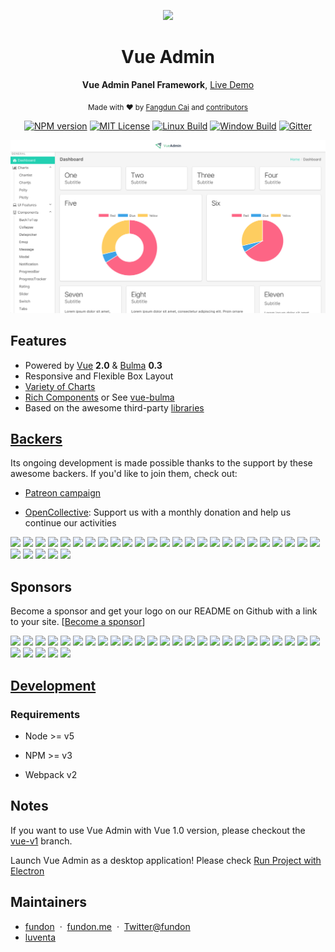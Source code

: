 <div align="center">
<p><img width="200" src="https://github.com/vue-bulma/vue-admin/blob/master/client/assets/logo@2x.png"></p>

<h1>Vue Admin</h1>

<p>
  <strong>Vue Admin Panel Framework</strong>,
  <a href="https://admin.vuebulma.com">Live Demo</a>
</p>

<p>
  <sub>Made with ❤︎ by
    <a href="https://twitter.com/_fundon">Fangdun Cai</a> and
    <a href="https://github.com/vue-bulma/vue-admin/graphs/contributors">contributors</a>
  </sub>
</p>

<p>
<a href="https://npmjs.org/package/vue-admin"><img src="https://img.shields.io/npm/v/vue-admin.svg" alt="NPM version"></a>
<a href="https://www.npmjs.com/package/vue-admin"><img src="https://img.shields.io/badge/license-MIT-green.svg" alt="MIT License"></a>
<a href="https://travis-ci.org/vue-bulma/vue-admin"><img src="https://img.shields.io/travis/vue-bulma/vue-admin.svg?label=linux" alt="Linux Build"></a>
<a href="https://ci.appveyor.com/project/fundon/vue-admin"><img src="https://img.shields.io/appveyor/ci/fundon/vue-admin/master.svg?label=windows" alt="Window Build"/></a>
<a href="https://gitter.im/fundon/vue-admin?utm_source=badge&utm_medium=badge&utm_campaign=pr-badge"><img src="https://badges.gitter.im/fundon/vue-admin.svg" alt="Gitter"></a>
</p>

</div>

![](screenshots/app.png)


## Features

* Powered by [Vue][] **2.0** & [Bulma][] **0.3**
* Responsive and Flexible Box Layout
* [Variety of Charts](doc/charts.md)
* [Rich Components](doc/components.md) or See [vue-bulma][]
* Based on the awesome third-party [libraries](doc/dependencies.md)


## [Backers](backers.md)

Its ongoing development is made possible thanks to the support by these awesome backers. If you'd like to join them, check out:

* [Patreon campaign](https://www.patreon.com/_fundon)

* [OpenCollective](https://opencollective.com/vue-admin#backer): Support us with a monthly donation and help us continue our activities

<a href="https://opencollective.com/vue-admin/backer/0/website" target="_blank"><img src="https://opencollective.com/vue-admin/backer/0/avatar.svg"></a>
<a href="https://opencollective.com/vue-admin/backer/1/website" target="_blank"><img src="https://opencollective.com/vue-admin/backer/1/avatar.svg"></a>
<a href="https://opencollective.com/vue-admin/backer/2/website" target="_blank"><img src="https://opencollective.com/vue-admin/backer/2/avatar.svg"></a>
<a href="https://opencollective.com/vue-admin/backer/3/website" target="_blank"><img src="https://opencollective.com/vue-admin/backer/3/avatar.svg"></a>
<a href="https://opencollective.com/vue-admin/backer/4/website" target="_blank"><img src="https://opencollective.com/vue-admin/backer/4/avatar.svg"></a>
<a href="https://opencollective.com/vue-admin/backer/5/website" target="_blank"><img src="https://opencollective.com/vue-admin/backer/5/avatar.svg"></a>
<a href="https://opencollective.com/vue-admin/backer/6/website" target="_blank"><img src="https://opencollective.com/vue-admin/backer/6/avatar.svg"></a>
<a href="https://opencollective.com/vue-admin/backer/7/website" target="_blank"><img src="https://opencollective.com/vue-admin/backer/7/avatar.svg"></a>
<a href="https://opencollective.com/vue-admin/backer/8/website" target="_blank"><img src="https://opencollective.com/vue-admin/backer/8/avatar.svg"></a>
<a href="https://opencollective.com/vue-admin/backer/9/website" target="_blank"><img src="https://opencollective.com/vue-admin/backer/9/avatar.svg"></a>
<a href="https://opencollective.com/vue-admin/backer/10/website" target="_blank"><img src="https://opencollective.com/vue-admin/backer/10/avatar.svg"></a>
<a href="https://opencollective.com/vue-admin/backer/11/website" target="_blank"><img src="https://opencollective.com/vue-admin/backer/11/avatar.svg"></a>
<a href="https://opencollective.com/vue-admin/backer/12/website" target="_blank"><img src="https://opencollective.com/vue-admin/backer/12/avatar.svg"></a>
<a href="https://opencollective.com/vue-admin/backer/13/website" target="_blank"><img src="https://opencollective.com/vue-admin/backer/13/avatar.svg"></a>
<a href="https://opencollective.com/vue-admin/backer/14/website" target="_blank"><img src="https://opencollective.com/vue-admin/backer/14/avatar.svg"></a>
<a href="https://opencollective.com/vue-admin/backer/15/website" target="_blank"><img src="https://opencollective.com/vue-admin/backer/15/avatar.svg"></a>
<a href="https://opencollective.com/vue-admin/backer/16/website" target="_blank"><img src="https://opencollective.com/vue-admin/backer/16/avatar.svg"></a>
<a href="https://opencollective.com/vue-admin/backer/17/website" target="_blank"><img src="https://opencollective.com/vue-admin/backer/17/avatar.svg"></a>
<a href="https://opencollective.com/vue-admin/backer/18/website" target="_blank"><img src="https://opencollective.com/vue-admin/backer/18/avatar.svg"></a>
<a href="https://opencollective.com/vue-admin/backer/19/website" target="_blank"><img src="https://opencollective.com/vue-admin/backer/19/avatar.svg"></a>
<a href="https://opencollective.com/vue-admin/backer/20/website" target="_blank"><img src="https://opencollective.com/vue-admin/backer/20/avatar.svg"></a>
<a href="https://opencollective.com/vue-admin/backer/21/website" target="_blank"><img src="https://opencollective.com/vue-admin/backer/21/avatar.svg"></a>
<a href="https://opencollective.com/vue-admin/backer/22/website" target="_blank"><img src="https://opencollective.com/vue-admin/backer/22/avatar.svg"></a>
<a href="https://opencollective.com/vue-admin/backer/23/website" target="_blank"><img src="https://opencollective.com/vue-admin/backer/23/avatar.svg"></a>
<a href="https://opencollective.com/vue-admin/backer/24/website" target="_blank"><img src="https://opencollective.com/vue-admin/backer/24/avatar.svg"></a>
<a href="https://opencollective.com/vue-admin/backer/25/website" target="_blank"><img src="https://opencollective.com/vue-admin/backer/25/avatar.svg"></a>
<a href="https://opencollective.com/vue-admin/backer/26/website" target="_blank"><img src="https://opencollective.com/vue-admin/backer/26/avatar.svg"></a>
<a href="https://opencollective.com/vue-admin/backer/27/website" target="_blank"><img src="https://opencollective.com/vue-admin/backer/27/avatar.svg"></a>
<a href="https://opencollective.com/vue-admin/backer/28/website" target="_blank"><img src="https://opencollective.com/vue-admin/backer/28/avatar.svg"></a>
<a href="https://opencollective.com/vue-admin/backer/29/website" target="_blank"><img src="https://opencollective.com/vue-admin/backer/29/avatar.svg"></a>

## Sponsors

Become a sponsor and get your logo on our README on Github with a link to your site. [[Become a sponsor](https://opencollective.com/vue-admin#sponsor)]

<a href="https://opencollective.com/vue-admin/sponsor/0/website" target="_blank"><img src="https://opencollective.com/vue-admin/sponsor/0/avatar.svg"></a>
<a href="https://opencollective.com/vue-admin/sponsor/1/website" target="_blank"><img src="https://opencollective.com/vue-admin/sponsor/1/avatar.svg"></a>
<a href="https://opencollective.com/vue-admin/sponsor/2/website" target="_blank"><img src="https://opencollective.com/vue-admin/sponsor/2/avatar.svg"></a>
<a href="https://opencollective.com/vue-admin/sponsor/3/website" target="_blank"><img src="https://opencollective.com/vue-admin/sponsor/3/avatar.svg"></a>
<a href="https://opencollective.com/vue-admin/sponsor/4/website" target="_blank"><img src="https://opencollective.com/vue-admin/sponsor/4/avatar.svg"></a>
<a href="https://opencollective.com/vue-admin/sponsor/5/website" target="_blank"><img src="https://opencollective.com/vue-admin/sponsor/5/avatar.svg"></a>
<a href="https://opencollective.com/vue-admin/sponsor/6/website" target="_blank"><img src="https://opencollective.com/vue-admin/sponsor/6/avatar.svg"></a>
<a href="https://opencollective.com/vue-admin/sponsor/7/website" target="_blank"><img src="https://opencollective.com/vue-admin/sponsor/7/avatar.svg"></a>
<a href="https://opencollective.com/vue-admin/sponsor/8/website" target="_blank"><img src="https://opencollective.com/vue-admin/sponsor/8/avatar.svg"></a>
<a href="https://opencollective.com/vue-admin/sponsor/9/website" target="_blank"><img src="https://opencollective.com/vue-admin/sponsor/9/avatar.svg"></a>
<a href="https://opencollective.com/vue-admin/sponsor/10/website" target="_blank"><img src="https://opencollective.com/vue-admin/sponsor/10/avatar.svg"></a>
<a href="https://opencollective.com/vue-admin/sponsor/11/website" target="_blank"><img src="https://opencollective.com/vue-admin/sponsor/11/avatar.svg"></a>
<a href="https://opencollective.com/vue-admin/sponsor/12/website" target="_blank"><img src="https://opencollective.com/vue-admin/sponsor/12/avatar.svg"></a>
<a href="https://opencollective.com/vue-admin/sponsor/13/website" target="_blank"><img src="https://opencollective.com/vue-admin/sponsor/13/avatar.svg"></a>
<a href="https://opencollective.com/vue-admin/sponsor/14/website" target="_blank"><img src="https://opencollective.com/vue-admin/sponsor/14/avatar.svg"></a>
<a href="https://opencollective.com/vue-admin/sponsor/15/website" target="_blank"><img src="https://opencollective.com/vue-admin/sponsor/15/avatar.svg"></a>
<a href="https://opencollective.com/vue-admin/sponsor/16/website" target="_blank"><img src="https://opencollective.com/vue-admin/sponsor/16/avatar.svg"></a>
<a href="https://opencollective.com/vue-admin/sponsor/17/website" target="_blank"><img src="https://opencollective.com/vue-admin/sponsor/17/avatar.svg"></a>
<a href="https://opencollective.com/vue-admin/sponsor/18/website" target="_blank"><img src="https://opencollective.com/vue-admin/sponsor/18/avatar.svg"></a>
<a href="https://opencollective.com/vue-admin/sponsor/19/website" target="_blank"><img src="https://opencollective.com/vue-admin/sponsor/19/avatar.svg"></a>
<a href="https://opencollective.com/vue-admin/sponsor/20/website" target="_blank"><img src="https://opencollective.com/vue-admin/sponsor/20/avatar.svg"></a>
<a href="https://opencollective.com/vue-admin/sponsor/21/website" target="_blank"><img src="https://opencollective.com/vue-admin/sponsor/21/avatar.svg"></a>
<a href="https://opencollective.com/vue-admin/sponsor/22/website" target="_blank"><img src="https://opencollective.com/vue-admin/sponsor/22/avatar.svg"></a>
<a href="https://opencollective.com/vue-admin/sponsor/23/website" target="_blank"><img src="https://opencollective.com/vue-admin/sponsor/23/avatar.svg"></a>
<a href="https://opencollective.com/vue-admin/sponsor/24/website" target="_blank"><img src="https://opencollective.com/vue-admin/sponsor/24/avatar.svg"></a>
<a href="https://opencollective.com/vue-admin/sponsor/25/website" target="_blank"><img src="https://opencollective.com/vue-admin/sponsor/25/avatar.svg"></a>
<a href="https://opencollective.com/vue-admin/sponsor/26/website" target="_blank"><img src="https://opencollective.com/vue-admin/sponsor/26/avatar.svg"></a>
<a href="https://opencollective.com/vue-admin/sponsor/27/website" target="_blank"><img src="https://opencollective.com/vue-admin/sponsor/27/avatar.svg"></a>
<a href="https://opencollective.com/vue-admin/sponsor/28/website" target="_blank"><img src="https://opencollective.com/vue-admin/sponsor/28/avatar.svg"></a>
<a href="https://opencollective.com/vue-admin/sponsor/29/website" target="_blank"><img src="https://opencollective.com/vue-admin/sponsor/29/avatar.svg"></a>


## [Development](doc/development.md)


### Requirements

  * Node >= v5

  * NPM >= v3

  * Webpack v2


## Notes

  If you want to use Vue Admin with Vue 1.0 version, please checkout the [vue-v1](https://github.com/vue-bulma/vue-admin/tree/vue-v1) branch.

  Launch Vue Admin as a desktop application! Please check [Run Project with Electron](https://github.com/vue-bulma/vue-admin/wiki/Guide#run-project-with-electron)


## Maintainers
+ [fundon](https://github.com/fundon) &nbsp;&middot;&nbsp; [fundon.me](https://fundon.me) &nbsp;&middot;&nbsp; [Twitter@fundon](https://twitter.com/_fundon)
+ [luventa](https://github.com/luventa)


[Live Demo]: https://admin.vuebulma.com/
[Fangdun Cai]: https://twitter.com/_fundon
[Vue]: http://vuejs.org
[Bulma]: http://bulma.io
[Vue-bulma]: https://github.com/vue-bulma

